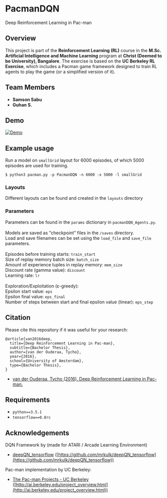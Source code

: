 # PacmanDQN
Deep Reinforcement Learning in Pac-man
## Overview

This project is part of the **Reinforcement Learning (RL)** course in the **M.Sc. Artificial Intelligence and Machine Learning** program at **Christ (Deemed to be University), Bangalore**. The exercise is based on the **UC Berkeley RL Exercise**, which includes a Pacman game framework designed to train RL agents to play the game (or a simplified version of it).

## Team Members

- **Samson Sabu**  
- **Guhan S.**

## Demo

[![Demo](https://github.com/tychovdo/PacmanDQN/blob/master/videos/PacmanDQN_wingif.gif)](https://youtu.be/QilHGSYbjDQ)

## Example usage

Run a model on `smallGrid` layout for 6000 episodes, of which 5000 episodes
are used for training.

```
$ python3 pacman.py -p PacmanDQN -n 6000 -x 5000 -l smallGrid
```

### Layouts
Different layouts can be found and created in the `layouts` directory

### Parameters

Parameters can be found in the `params` dictionary in `pacmanDQN_Agents.py`. <br />
 <br />
Models are saved as "checkpoint" files in the `/saves` directory. <br />
Load and save filenames can be set using the `load_file` and `save_file` parameters. <br />
 <br />
Episodes before training starts: `train_start` <br />
Size of replay memory batch size: `batch_size` <br />
Amount of experience tuples in replay memory: `mem_size` <br />
Discount rate (gamma value): `discount` <br />
Learning rate: `lr` <br />
 <br />
Exploration/Exploitation (ε-greedy): <br />
Epsilon start value: `eps` <br />
Epsilon final value: `eps_final` <br />
Number of steps between start and final epsilon value (linear): `eps_step` <br />

## Citation

Please cite this repository if it was useful for your research:

```
@article{van2016deep,
  title={Deep Reinforcement Learning in Pac-man},
  subtitle={Bachelor Thesis},
  author={van der Ouderaa, Tycho},
  year={2016},
  school={University of Amsterdam},
  type={Bachelor Thesis},
}

```

* [van der Ouderaa, Tycho (2016). Deep Reinforcement Learning in Pac-man.](https://moodle.umons.ac.be/pluginfile.php/404484/mod_folder/content/0/Pacman_DQN.pdf)

## Requirements

- `python==3.5.1`
- `tensorflow==0.8rc`

## Acknowledgements

DQN Framework by  (made for ATARI / Arcade Learning Environment)
* [deepQN_tensorflow](https://github.com/mrkulk/deepQN_tensorflow) ([https://github.com/mrkulk/deepQN_tensorflow](https://github.com/mrkulk/deepQN_tensorflow))

Pac-man implementation by UC Berkeley:
* [The Pac-man Projects - UC Berkeley](http://ai.berkeley.edu/project_overview.html) ([http://ai.berkeley.edu/project_overview.html](http://ai.berkeley.edu/project_overview.html))

